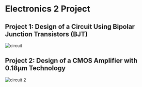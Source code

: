 # Electronics 2 Project
## Project 1: Design of a Circuit Using Bipolar Junction Transistors (BJT)
![circuit](https://github.com/user-attachments/assets/8e88f0f3-39da-42c4-8f1c-0d481942e7cc)

## Project 2: Design of a CMOS Amplifier with 0.18µm Technology
![circuit 2](https://github.com/user-attachments/assets/55b3408f-0a4d-4213-8523-20303ad59db7)
